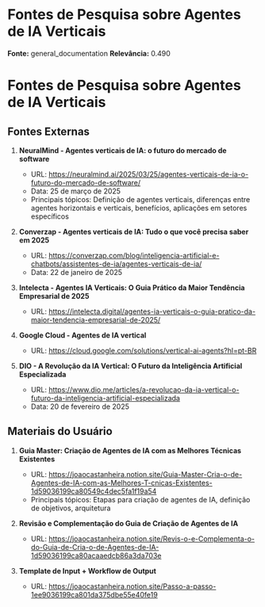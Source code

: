 # Fontes de Pesquisa sobre Agentes de IA Verticais

**Fonte:** general_documentation
**Relevância:** 0.490

# Fontes de Pesquisa sobre Agentes de IA Verticais

## Fontes Externas

1. **NeuralMind - Agentes verticais de IA: o futuro do mercado de software**
   - URL: https://neuralmind.ai/2025/03/25/agentes-verticais-de-ia-o-futuro-do-mercado-de-software/
   - Data: 25 de março de 2025
   - Principais tópicos: Definição de agentes verticais, diferenças entre agentes horizontais e verticais, benefícios, aplicações em setores específicos

2. **Converzap - Agentes verticais de IA: Tudo o que você precisa saber em 2025**
   - URL: https://converzap.com/blog/inteligencia-artificial-e-chatbots/assistentes-de-ia/agentes-verticais-de-ia/
   - Data: 22 de janeiro de 2025

3. **Intelecta - Agentes IA Verticais: O Guia Prático da Maior Tendência Empresarial de 2025**
   - URL: https://intelecta.digital/agentes-ia-verticais-o-guia-pratico-da-maior-tendencia-empresarial-de-2025/

4. **Google Cloud - Agentes de IA vertical**
   - URL: https://cloud.google.com/solutions/vertical-ai-agents?hl=pt-BR

5. **DIO - A Revolução da IA Vertical: O Futuro da Inteligência Artificial Especializada**
   - URL: https://www.dio.me/articles/a-revolucao-da-ia-vertical-o-futuro-da-inteligencia-artificial-especializada
   - Data: 20 de fevereiro de 2025

## Materiais do Usuário

1. **Guia Master: Criação de Agentes de IA com as Melhores Técnicas Existentes**
   - URL: https://joaocastanheira.notion.site/Guia-Master-Cria-o-de-Agentes-de-IA-com-as-Melhores-T-cnicas-Existentes-1d59036199ca80549c4dec5fa1f19a54
   - Principais tópicos: Etapas para criação de agentes de IA, definição de objetivos, arquitetura

2. **Revisão e Complementação do Guia de Criação de Agentes de IA**
   - URL: https://joaocastanheira.notion.site/Revis-o-e-Complementa-o-do-Guia-de-Cria-o-de-Agentes-de-IA-1d59036199ca80acaaedcb86a3da703e

3. **Template de Input + Workflow de Output**
   - URL: https://joaocastanheira.notion.site/Passo-a-passo-1ee9036199ca801da375dbe55e40fe19
